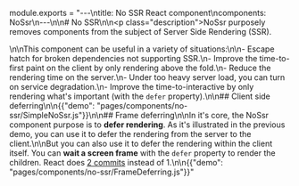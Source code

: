 module.exports = "---\ntitle: No SSR React component\ncomponents: NoSsr\n---\n\n# No SSR\n\n<p class=\"description\">NoSsr purposely removes components from the subject of Server Side Rendering (SSR).</p>\n\nThis component can be useful in a variety of situations:\n\n- Escape hatch for broken dependencies not supporting SSR.\n- Improve the time-to-first paint on the client by only rendering above the fold.\n- Reduce the rendering time on the server.\n- Under too heavy server load, you can turn on service degradation.\n- Improve the time-to-interactive by only rendering what's important (with the `defer` property).\n\n## Client side deferring\n\n{{\"demo\": \"pages/components/no-ssr/SimpleNoSsr.js\"}}\n\n## Frame deferring\n\nIn it's core, the NoSsr component purpose is to **defer rendering**. As it's illustrated in the previous demo, you can use it to defer the rendering from the server to the client.\n\nBut you can also use it to defer the rendering within the client itself. You can **wait a screen frame** with the `defer` property to render the children. React does [2 commits](https://reactjs.org/docs/strict-mode.html#detecting-unexpected-side-effects) instead of 1.\n\n{{\"demo\": \"pages/components/no-ssr/FrameDeferring.js\"}}"